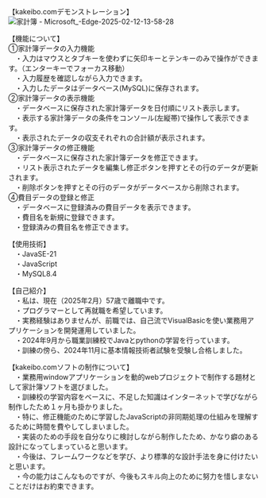 【kakeibo.comデモンストレーション】
![家計簿 - Microsoft_-Edge-2025-02-12-13-58-28](https://github.com/user-attachments/assets/f262ec98-42d5-4f70-923b-134a8f0fadf3)

【機能について】<br>
①家計簿データの入力機能<br>
　・入力はマウスとタブキーを使わずに矢印キーとテンキーのみで操作ができます。（エンターキーでフォーカス移動）<br>
　・入力履歴を確認しながら入力できます。<br>
　・入力したデータはデータべース(MySQL)に保存されます。<br>
②家計簿データの表示機能<br>
　・データベースに保存された家計簿データを日付順にリスト表示します。<br>
　・表示する家計簿データの条件をコンソール(左縦帯)で操作して表示できます。<br>
　・表示されたデータの収支それぞれの合計額が表示されます。<br>
③家計簿データの修正機能<br>
　・データベースに保存された家計簿データを修正できます。<br>
　・リスト表示されたデータを編集し修正ボタンを押すとその行のデータが更新されます。<br>
　・削除ボタンを押すとその行のデータがデータベースから削除されます。<br>
④費目データの登録と修正<br>
　・データベースに登録済みの費目データを表示できます。<br>
　・費目名を新規に登録できます。<br>
　・登録済みの費目名を修正できます。<br>
 
【使用技術】<br>
　・JavaSE-21<br>
　・JavaScript<br>
　・MySQL8.4<br>

【自己紹介】<br>
　・私は、現在（2025年2月）57歳で離職中です。<br>
　・プログラマーとして再就職を希望しています。<br>
　・実務経験はありませんが、前職では、自己流でVisualBasicを使い業務用アプリケーションを開発運用していました。<br>
　・2024年9月から職業訓練校でJavaとpythonの学習を行っています。<br>
　・訓練の傍ら、2024年11月に基本情報技術者試験を受験し合格しました。<br>

【kakeibo.comソフトの制作について】<br>
　・業務用windowアプリケーションを動的webプロジェクトで制作する題材として家計簿ソフトを選びました。<br>
　・訓練校の学習内容をベースに、不足した知識はインターネットで学びながら制作したため１ヶ月も掛かりました。<br>
　・特に、修正機能のために学習したJavaScriptの非同期処理の仕組みを理解するために時間を費やしてしまいました。<br>
　・実装のための手段を自分なりに検討しながら制作したため、かなり癖のある設計になってしまっていると思います。<br>
　・今後は、フレームワークなどを学び、より標準的な設計手法を身に付けたいと思います。<br>
　・今の能力はこんなものですが、今後もスキル向上のために努力を惜しまないことだけはお約束できます。<br>
